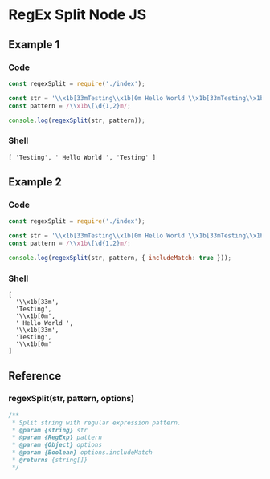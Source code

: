# RegEx Split Node JS

## Example 1

### Code

``` JavaScript
const regexSplit = require('./index');

const str = '\\x1b[33mTesting\\x1b[0m Hello World \\x1b[33mTesting\\x1b[0m'
const pattern = /\\x1b\[\d{1,2}m/;

console.log(regexSplit(str, pattern));
```

### Shell

``` shell
[ 'Testing', ' Hello World ', 'Testing' ]
```

## Example 2

### Code

``` JavaScript
const regexSplit = require('./index');

const str = '\\x1b[33mTesting\\x1b[0m Hello World \\x1b[33mTesting\\x1b[0m'
const pattern = /\\x1b\[\d{1,2}m/;

console.log(regexSplit(str, pattern, { includeMatch: true }));
```

### Shell

``` shell
[
  '\\x1b[33m',
  'Testing',
  '\\x1b[0m',
  ' Hello World ',
  '\\x1b[33m',
  'Testing',
  '\\x1b[0m'
]
```

## Reference


### regexSplit(str, pattern, options)

``` JavaScript
/**
 * Split string with regular expression pattern.
 * @param {string} str
 * @param {RegExp} pattern
 * @param {Object} options
 * @param {Boolean} options.includeMatch
 * @returns {string[]}
 */
```